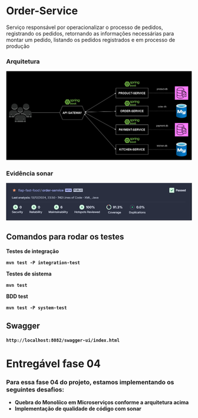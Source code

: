 # Order-Service
Serviço responsável por operacionalizar o processo de pedidos, registrando os pedidos, retornando as informações necessárias para montar um pedido, listando os pedidos registrados e em processo de produção

### Arquitetura
<img src="assets/arquiteturafase04.jpg">

### Evidência sonar
<img src="assets/evidencia_sonar.png">

## Comandos para rodar os testes

<b>Testes de integração
```
mvn test -P integration-test
```
<b>Testes de sistema
```
mvn test
```
<b>BDD test
```
mvn test -P system-test
```

## Swagger

```
http://localhost:8082/swagger-ui/index.html
```

# Entregável fase 04
### Para essa fase 04 do projeto, estamos implementando os seguintes desafios:
* Quebra do Monolíico em Microserviços conforme a arquitetura acima
* Implementação de qualidade de código com sonar

